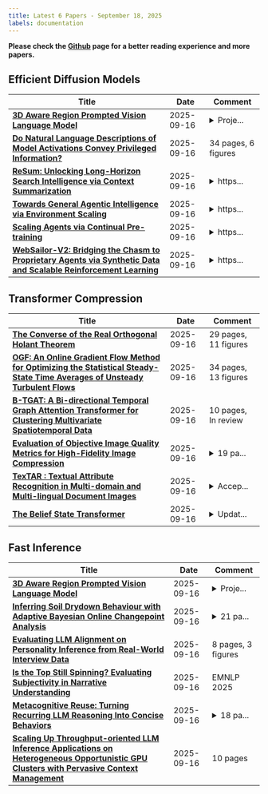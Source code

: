 ```yaml
---
title: Latest 6 Papers - September 18, 2025
labels: documentation
---
```

**Please check the [Github](https://github.com/zezhishao/MTS_Daily_ArXiv) page for a better reading experience and more papers.**

## Efficient Diffusion Models
| **Title** | **Date** | **Comment** |
| --- | --- | --- |
| **[3D Aware Region Prompted Vision Language Model](http://arxiv.org/abs/2509.13317v1)** | 2025-09-16 | <details><summary>Proje...</summary><p>Project Website: https://www.anjiecheng.me/sr3d</p></details> |
| **[Do Natural Language Descriptions of Model Activations Convey Privileged Information?](http://arxiv.org/abs/2509.13316v1)** | 2025-09-16 | 34 pages, 6 figures |
| **[ReSum: Unlocking Long-Horizon Search Intelligence via Context Summarization](http://arxiv.org/abs/2509.13313v1)** | 2025-09-16 | <details><summary>https...</summary><p>https://tongyi-agent.github.io/blog/introducing-tongyi-deep-research/</p></details> |
| **[Towards General Agentic Intelligence via Environment Scaling](http://arxiv.org/abs/2509.13311v1)** | 2025-09-16 | <details><summary>https...</summary><p>https://tongyi-agent.github.io/blog/introducing-tongyi-deep-research/</p></details> |
| **[Scaling Agents via Continual Pre-training](http://arxiv.org/abs/2509.13310v1)** | 2025-09-16 | <details><summary>https...</summary><p>https://tongyi-agent.github.io/blog/introducing-tongyi-deep-research/</p></details> |
| **[WebSailor-V2: Bridging the Chasm to Proprietary Agents via Synthetic Data and Scalable Reinforcement Learning](http://arxiv.org/abs/2509.13305v1)** | 2025-09-16 | <details><summary>https...</summary><p>https://tongyi-agent.github.io/blog/introducing-tongyi-deep-research/</p></details> |

## Transformer Compression
| **Title** | **Date** | **Comment** |
| --- | --- | --- |
| **[The Converse of the Real Orthogonal Holant Theorem](http://arxiv.org/abs/2409.06911v3)** | 2025-09-16 | 29 pages, 11 figures |
| **[OGF: An Online Gradient Flow Method for Optimizing the Statistical Steady-State Time Averages of Unsteady Turbulent Flows](http://arxiv.org/abs/2507.05149v2)** | 2025-09-16 | 34 pages, 13 figures |
| **[B-TGAT: A Bi-directional Temporal Graph Attention Transformer for Clustering Multivariate Spatiotemporal Data](http://arxiv.org/abs/2509.13202v1)** | 2025-09-16 | 10 pages, In review |
| **[Evaluation of Objective Image Quality Metrics for High-Fidelity Image Compression](http://arxiv.org/abs/2509.13150v1)** | 2025-09-16 | <details><summary>19 pa...</summary><p>19 pages, 8 figures, Submitted to IEEE Access</p></details> |
| **[TexTAR : Textual Attribute Recognition in Multi-domain and Multi-lingual Document Images](http://arxiv.org/abs/2509.13151v1)** | 2025-09-16 | <details><summary>Accep...</summary><p>Accepted at ICDAR 2025 (Oral)</p></details> |
| **[The Belief State Transformer](http://arxiv.org/abs/2410.23506v3)** | 2025-09-16 | <details><summary>Updat...</summary><p>Updated report with new improvements and authors</p></details> |

## Fast Inference
| **Title** | **Date** | **Comment** |
| --- | --- | --- |
| **[3D Aware Region Prompted Vision Language Model](http://arxiv.org/abs/2509.13317v1)** | 2025-09-16 | <details><summary>Proje...</summary><p>Project Website: https://www.anjiecheng.me/sr3d</p></details> |
| **[Inferring Soil Drydown Behaviour with Adaptive Bayesian Online Changepoint Analysis](http://arxiv.org/abs/2509.13293v1)** | 2025-09-16 | <details><summary>21 pa...</summary><p>21 pages of main manuscript and 3 pages if supplemental document</p></details> |
| **[Evaluating LLM Alignment on Personality Inference from Real-World Interview Data](http://arxiv.org/abs/2509.13244v1)** | 2025-09-16 | 8 pages, 3 figures |
| **[Is the Top Still Spinning? Evaluating Subjectivity in Narrative Understanding](http://arxiv.org/abs/2504.01132v2)** | 2025-09-16 | EMNLP 2025 |
| **[Metacognitive Reuse: Turning Recurring LLM Reasoning Into Concise Behaviors](http://arxiv.org/abs/2509.13237v1)** | 2025-09-16 | <details><summary>18 pa...</summary><p>18 pages, 9 Figures, 5 Tables</p></details> |
| **[Scaling Up Throughput-oriented LLM Inference Applications on Heterogeneous Opportunistic GPU Clusters with Pervasive Context Management](http://arxiv.org/abs/2509.13201v1)** | 2025-09-16 | 10 pages |

